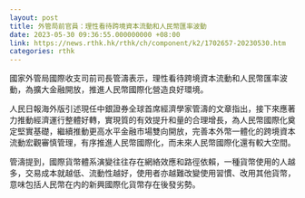 ```yaml
---
layout: post
title: 外管局前官員：理性看待跨境資本流動和人民幣匯率波動
date: 2023-05-30 09:36:55.000000000 +08:00
link: https://news.rthk.hk/rthk/ch/component/k2/1702657-20230530.htm
categories: rthk
---
```


國家外管局國際收支司前司長管濤表示，理性看待跨境資本流動和人民幣匯率波動，為擴大金融開放，推進人民幣國際化營造良好環境。

人民日報海外版引述現任中銀證券全球首席經濟學家管濤的文章指出，接下來應著力推動經濟運行整體好轉，實現質的有效提升和量的合理增長，為人民幣國際化奠定堅實基礎，繼續推動更高水平金融市場雙向開放，完善本外幣一體化的跨境資本流動宏觀審慎管理，有序推進人民幣國際化，而未來人民幣國際化還有較大空間。

管濤提到，國際貨幣體系演變往往存在網絡效應和路徑依賴，一種貨幣使用的人越多，交易成本就越低、流動性越好，使用者亦越難改變使用習慣、改用其他貨幣，意味包括人民幣在内的新興國際化貨幣存在後發劣勢。
